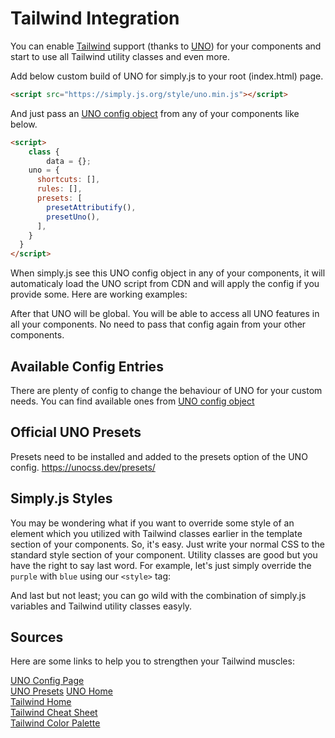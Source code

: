# Tailwind Integration

You can enable [Tailwind](https://tailwindcss.com/docs/utility-first) support (thanks to [UNO](https://unocss.dev/)) for your components and start to use all Tailwind utility classes and even more. 

Add below custom build of UNO for simply.js to your root (index.html) page.
```html
<script src="https://simply.js.org/style/uno.min.js"></script>
```

And just pass an [UNO config object](https://unocss.dev/config/) from any of your components like below.

```html
<script>
	class {
		data = {};
    uno = {
      shortcuts: [],
      rules: [],
      presets: [    
        presetAttributify(),
        presetUno(), 
      ],  
    }
  }
</script>
```

When simply.js see this UNO config object in any of your components, it will automaticaly load the UNO script from CDN and will apply the config if you provide some. Here are working examples:

<repl-component id="fqu7rho9tb1s4bk" download="true"></repl-component>

After that UNO will be global. You will be able to access all UNO features in all your components. No need to pass that config again from your other components.

<repl-component id="ej2yfqzecjv5a0t" download="true"></repl-component>

## Available Config Entries

There are plenty of config to change the behaviour of UNO for your custom needs. You can find available ones from [UNO config object](https://unocss.dev/config/)


## Official UNO Presets
Presets need to be installed and added to the presets option of the UNO config.
https://unocss.dev/presets/

## Simply.js Styles
You may be wondering what if you want to override some style of an element which you utilized with Tailwind classes earlier in the template section of your components. So, it's easy. Just write your normal CSS to the standard style section of your component. Utility classes are good but you have the right to say last word. For example, let's just simply override the `purple` with `blue` using our `<style>` tag:

<repl-component id="m07agz5m3gjlivw" download="true"></repl-component>

And last but not least; you can go wild with the combination of simply.js variables and Tailwind utility classes easyly.

<repl-component id="ocg113eix6uf6en" download="true"></repl-component>

## Sources
Here are some links to help you to strengthen your Tailwind muscles:

[UNO Config Page](https://unocss.dev/config/)<br>
[UNO Presets](https://unocss.dev/presets/)
[UNO Home](https://unocss.dev/)<br>
[Tailwind Home](https://tailwind.com)<br>
[Tailwind Cheat Sheet](https://nerdcave.com/tailwind-cheat-sheet)<br>
[Tailwind Color Palette](https://tailwindcss.com/docs/customizing-colors#color-palette-reference)